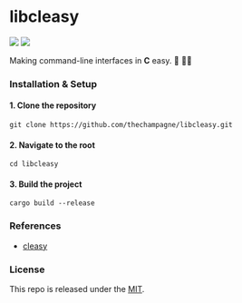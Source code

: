 # libcleasy

[![](https://img.shields.io/github/v/tag/thechampagne/libcleasy?label=version)](https://github.com/thechampagne/libcleasy/releases/latest) [![](https://img.shields.io/github/license/thechampagne/libcleasy)](https://github.com/thechampagne/libcleasy/blob/main/LICENSE)

Making command-line interfaces in **C** easy. :ribbon: :woman_technologist:

### Installation & Setup

#### 1. Clone the repository
```
git clone https://github.com/thechampagne/libcleasy.git
```
#### 2. Navigate to the root
```
cd libcleasy
```
#### 3. Build the project
```
cargo build --release
```

### References
 - [cleasy](https://github.com/angeldollface/cleasy)

### License

This repo is released under the [MIT](https://github.com/thechampagne/libcleasy/blob/main/LICENSE).
